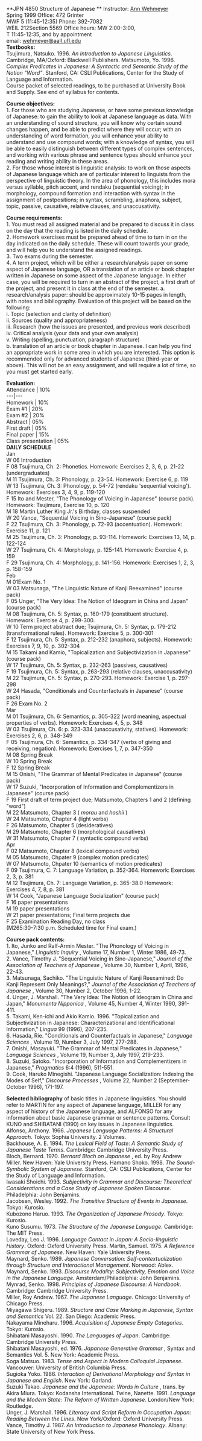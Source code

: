 **JPN 4850 Structure of Japanese   **
Instructor: [Ann Wehmeyer](http://www.clas.ufl.edu/users/wehmeyer/index.htm)  
Spring 1999
Office: 472 Grinter  
MWF 5 (11:45-12:35)
Phone: 392-7082  
WEIL 212Section 5569
Office hours: MW 2:00-3:00,  
                                                                                                                              T 11:45-12:35, and by appointment   
                                                                                                                               email: wehmeyer@aall.ufl.edu   
**Textbooks:**  
Tsujimura, Natsuko. 1996. _An Introduction to Japanese Linguistics_.
Cambridge, MA/Oxford: Blackwell Publishers. Matsumoto, Yo. 1996. _Complex
Predicates in Japanese: A Syntactic and Semantic Study of the Notion "Word"_.
Stanford, CA: CSLI Publications, Center for the Study of Language and
Information.  
Course packet of selected readings, to be purchased at University Book and
Supply. See end of syllabus for contents.

**Course objectives:**  
1\. For those who are studying Japanese, or have some previous knowledge of
Japanese: to gain the ability to look at Japanese language as data. With an
understanding of sound structure, you will know why certain sound changes
happen, and be able to predict where they will occur; with an understanding of
word formation, you will enhance your ability to understand and use compound
words; with a knowledge of syntax, you will be able to easily distinguish
between different types of complex sentences, and working with various phrase
and sentence types should enhance your reading and writing ability in these
areas.  
2\. For those whose interest is linguistic analysis: to work on those aspects
of Japanese language which are of particular interest to linguists from the
perspective of linguistic theory. In the area of phonology, this includes mora
versus syllable, pitch accent, and rendaku (sequential voicing); in
morphology, compound formation and interaction with syntax in the assignment
of postpositions; in syntax, scrambling, anaphora, subject, topic, passive,
causative, relative clauses, and unaccusativity.

**Course requirements:**  
1\. You must read all assigned material and be prepared to discuss it in class
on the day that the reading is listed in the daily schedule.  
2\. Homework exercises must be prepared ahead of time to turn in on the day
indicated on the daily schedule. These will count towards your grade, and will
help you to understand the assigned readings.  
3\. Two exams during the semester.  
4\. A term project, which will be either a research/analysis paper on some
aspect of Japanese language, OR a translation of an article or book chapter
written in Japanese on some aspect of the Japanese language. In either case,
you will be required to turn in an abstract of the project, a first draft of
the project, and present it in class at the end of the semester. a.
research/analysis paper: should be approximately 10-15 pages in length, with
notes and bibliography. Evaluation of this project will be based on the
following:  
i. Topic (selection and clarity of definition)  
ii. Sources (quality and appropriateness)  
iii. Research (how the issues are presented, and previous work described)  
iv. Critical analysis (your data and your own analysis)  
v. Writing (spelling, punctuation, paragraph structure)  
b. translation of an article or book chapter in Japanese. I can help you find
an appropriate work in some area in which you are interested. This option is
recommended only for advanced students of Japanese (third-year or above). This
will not be an easy assignment, and will require a lot of time, so you must
get started early.

**Evaluation:**  
  Attendance | 10%  
---|---  
Homework | 10%  
Exam #1 | 20%  
Exam #2 | 20%  
Abstract | 05%  
First draft | 05%  
Final paper | 15%  
Class presentation | 05%  
**DAILY SCHEDULE**  
Jan  
W 06 Introduction  
F  08 Tsujimura, Ch. 2: Phonetics. Homework: Exercises 2, 3, 6, p. 21-22
(undergraduates)  
M 11 Tsujimura, Ch. 3: Phonology, p. 23-54. Homework: Exercise 6, p. 119  
W 13 Tsujimura, Ch. 3: Phonology, p. 54-72 (rendaku 'sequential voicing').
Homework: Exercises 3, 4, 9, p. 119-120  
F 15 Ito and Mester, "The Phonology of Voicing in Japanese" (course pack).
Homework: Tsujimura, Exercise 10, p. 120  
M 18 Martin Luther King Jr.'s Birthday, classes suspended  
W 20 Vance, "Sequential Voicing in Sino-Japanese" (course pack)  
F 22 Tsujimura, Ch. 3: Phonology, p. 72-93 (accentuation). Homework: Exercise
11, p. 121  
M 25 Tsujimura, Ch. 3: Phonology, p. 93-114. Homework: Exercises 13, 14, p.
122-124  
W 27 Tsujimura, Ch. 4: Morphology, p. 125-141. Homework: Exercise 4, p. 159  
F 29 Tsujimura, Ch. 4: Morphology, p. 141-156. Homework: Exercises 1, 2, 3, p.
158-159  
Feb  
M 01Exam No. 1  
W 03 Matsunaga, "The Linguistic Nature of Kanji Reexamined" (course pack)  
F 05 Unger, "The Very Idea: The Notion of Ideogram in China and Japan" (course
pack)  
M 08 Tsujimura, Ch. 5: Syntax, p. 160-179 (constituent structure). Homework:
Exercise 4, p. 299-300.  
W 10 Term project abstract due; Tsujimura, Ch. 5: Syntax, p. 179-212
(transformational rules). Homework: Exercise 5, p. 300-301  
F 12 Tsujimura, Ch. 5: Syntax, p. 212-232 (anaphora, subjects). Homework:
Exercises 7, 9, 10, p. 302-304  
M 15 Takami and Kamio, "Topicalization and Subjectivization in Japanese"
(course pack)  
W 17 Tsujimura, Ch. 5: Syntax, p. 232-263 (passives, causatives)  
F 19 Tsujimura, Ch. 5: Syntax, p. 263-293 (relative clauses, unaccusativity)  
M 22 Tsujimura, Ch. 5: Syntax, p. 270-293. Homework: Exercise 1, p. 297-298  
W 24 Hasada, "Conditionals and Counterfactuals in Japanese" (course pack)  
F 26 Exam No. 2  
Mar  
M 01 Tsujimura, Ch. 6: Semantics, p. 305-322 (word meaning, aspectual
properties of verbs). Homework: Exercises 4, 5, p. 348  
W 03 Tsujimura, Ch. 6: p. 323-334 (unaccusativity, statives). Homework:
Exercises 2, 6, p. 348-349  
F 05 Tsujimura, Ch. 6: Semantics, p. 334-347 (verbs of giving and receiving,
negation). Homework: Exercises 1, 7, p. 347-350  
M 08 Spring Break  
W 10 Spring Break  
F 12 Spring Break  
M 15 Onishi, "The Grammar of Mental Predicates in Japanese" (course pack)  
W 17 Suzuki, "Incorporation of Information and Complementizers in Japanese"
(course pack)  
F 19 First draft of term project due; Matsumoto, Chapters 1 and 2 (defining
"word")  
M 22 Matsumoto, Chapter 3 ( _morau_ and _hoshii_ )  
W 24 Matsumoto, Chapter 4 (light verbs)  
F 26 Matsumoto, Chapter 5 (desideratives)  
M 29 Matsumoto, Chapter 6 (morphological causatives)  
W 31 Matsumoto, Chapter 7 ( syntactic compound verbs)  
Apr  
F 02 Matsumoto, Chapter 8 (lexical compound verbs)  
M 05 Matsumoto, Chpater 9 (complex motion predicates)  
W 07 Matsumoto, Chpater 10 (semantics of motion predicates)  
F 09 Tsujimura, C. 7: Language Variation, p. 352-364. Homework: Exercises 2,
3, p. 381  
M 12 Tsujimura, Ch. 7: Language Variation, p. 365-38.0 Homework: Exercises 4,
7, 8, p. 381  
W 14 Cook, "Japanese Language Socialization" (course pack)  
F 16 paper presentations  
M 19 paper presentations  
W 21 paper presentations; Final term projects due  
F 25 Examination Reading Day, no class  
(M265:30-7:30 p.m. Scheduled time for Final exam.)

**Course pack contents:**  
1\. Ito, Junko and Ralf-Armin Mester. "The Phonology of Voicing in Japanese,"
_Linguistic Inquiry_ , Volume 17, Number 1, Winter 1986, 49-73.  
2\. Vance, Timothy J. "Sequential Voicing in Sino-Japanese," _Journal of the
Association of Teachers of Japanese_ , Volume 30, Number 1, April, 1996,
22-43.  
3\. Matsunaga, Sachiko. "The Linguistic Nature of Kanji Reexamined: Do Kanji
Represent Only Meanings?," _Journal of the Association of Teachers of
Japanese_ , Volume 30, Number 2, October 1996, 1-22.  
4\. Unger, J. Marshall. "The Very Idea: The Notion of Ideogram in China and
Japan," _Monumenta Nipponica_ , Volume 45, Number 4, Winter 1990, 391-411.  
5\. Takami, Ken-ichi and Akio Kamio. 1996. "Topicalization and
Subjectivization in Japanese: Characterizational and Identificational
Information," _Lingua_ 99 (1996), 207-235.  
6\. Hasada, Rie. "Conditionals and Counterfactuals in Japanese," _Language
Sciences_ , Volume 19, Number 3, July 1997, 277-288.  
7\. Onishi, Masayuki. "The Grammar of Mental Predicates in Japanese,"
_Language Sciences_ , Volume 19, Number 3, July 1997, 219-233.  
8\. Suzuki, Satoko. "Incorporation of Information and Complementizers in
Japanese," _Pragmatics_ 6:4 (1996), 511-551.  
9\. Cook, Haruko Minegishi. "Japanese Language Socialization: Indexing the
Modes of Self," _Discourse Processes_ , Volume 22, Number 2 (September-October
1996), 171-197.

**Selected bibliography** of basic titles in Japanese linguistics. You should
refer to MARTIN for any aspect of Japanese language, MILLER for any aspect of
history of the Japanese language, and ALFONSO for any information about basic
Japanese grammar or sentence patterns. Consult KUNO and SHIBATANI (1990) on
key issues in Japanese linguistics.  
Alfonso, Anthony. 1966. _Japanese Language Patterns: A Structural Approach_.
Tokyo: Sophia University. 2 Volumes.  
Backhouse, A. E. 1994. _The Lexical Field of Taste: A Semantic Study of
Japanese Taste Terms_. Cambridge: Cambridge University Press.  
Bloch, Bernard. 1970. _Bernard Bloch on Japanese_ , ed. by Roy Andrew Miller.
New Haven: Yale University Press. Hamano Shoko. 1998. _The Sound-Symbolic
System of Japanese_. Stanford, CA: CSLI Publications, Center for the Study of
Language and Information.  
Iwasaki Shoichi. 1993. _Subjectivity in Grammar and Discourse: Theoretical
Considerations and a Case Study of Japanese Spoken Discourse_. Philadelphia:
John Benjamins.  
Jacobsen, Wesley. 1992. _The Transitive Structure of Events in Japanese_.
Tokyo: Kurosio.  
Kubozono Haruo. 1993. _The Organization of Japanese Prosody_. Tokyo: Kurosio.  
Kuno Susumu. 1973. _The Structure of the Japanese Language_. Cambridge: The
MIT Press.  
Loveday, Leo J. 1996. _Language Contact in Japan: A Socio-linguistic History_.
Oxford: Oxford University Press. Martin, Samuel. 1975. _A Reference Grammar of
Japanese_. New Haven: Yale University Press.  
Maynard, Senko. 1989. _Japanese Conversation: Self-contextualization through
Structure and Interactional Management_. Norwood: Ablex.  
Maynard, Senko. 1993. _Discourse Modality: Subjectivity, Emotion and Voice in
the Japanese Language_. Amsterdam/Philadelphia: John Benjamins.  
Mynrad, Senko. 1998. _Principles of Japanese Discourse: A Handbook_.
Cambridge: Cambridge University Press.  
Miller, Roy Andrew. 1967. _The Japanese Language_. Chicago: University of
Chicago Press.  
Miyagawa Shigeru. 1989. _Structure and Case Marking in Japanese, Syntax and
Semantics_ Vol. 22. San Diego: Academic Press.  
Nakayama Mineharu. 1996. _Acquisition of Japanese Empty Categories_. Tokyo:
Kurosio.  
Shibatani Masayoshi. 1990. _The Languages of Japan_. Cambridge: Cambridge
University Press.  
Shibatani Masayoshi, ed. 1976. _Japanese Generative Grammar_ , Syntax and
Semantics Vol. 5. New York: Academic Press.  
Soga Matsuo. 1983. _Tense and Aspect in Modern Colloquial Japanese_.
Vancouver: University of British Columbia Press.  
Sugioka Yoko. 1986. _Interaction of Derivational Morphology and Syntax in
Japanese and English_. New York: Garland.  
Suzuki Takao. _Japanese and the Japanese: Words in Culture_ , trans. by Akira
Miura. Tokyo: Kodansha International. Twine, Nanette. 1991. _Language and the
Modern State: The Reform of Written Japanese_. London/New York: Routledge.  
Unger, J. Marshall. 1996. _Literacy and Script Reform in Occupation Japan:
Reading Between the Lines_. New York/Oxford: Oxford University Press.  
Vance, Timothy J. 1987. _An Introduction to Japanese Phonology_. Albany: State
University of New York Press.

